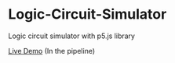 # Logic-Circuit-Simulator
Logic circuit simulator with p5.js library


[Live Demo](https://saliherdemk.github.io/Logic-Circuit-Simulator/) (In the pipeline)
